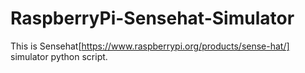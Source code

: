 # RaspberryPi-Sensehat-Simulator
This is Sensehat[https://www.raspberrypi.org/products/sense-hat/] simulator python script.
